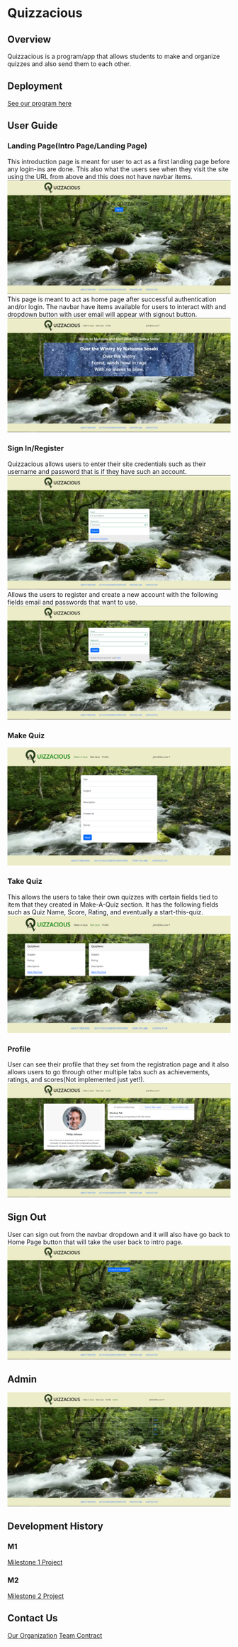 # Quizzacious

## Overview

Quizzacious is a program/app that allows students to make and organize quizzes and also send them to each other.

## Deployment
[See our program here](http://164.92.109.35/intro)

## User Guide
### Landing Page(Intro Page/Landing Page)
This introduction page is meant for user to act as a first landing page before any login-ins are done.
This also what the users see when they visit the site using the URL from above and this does not have navbar items.
![](images/landing1.PNG)
This page is meant to act as home page after successful authentication and/or login. 
The navbar have items available for users to interact with and dropdown button with user email will appear with signout button.
![](images/landing2.PNG)
### Sign In/Register
Quizzacious allows users to enter their site credentials such as their username and password that is if they have such an account.
![](images/sign-in.PNG)
Allows the users to register and create a new account with the following fields email and passwords that want to use.
![](images/register.PNG)
### Make Quiz
![](images/makequiz.PNG)
### Take Quiz
This allows the users to take their own quizzes with certain fields tied to item that they created in Make-A-Quiz section. It has the following fields such as Quiz Name, Score, Rating, and eventually a start-this-quiz.
![](images/takequiz.PNG)
### Profile
User can see their profile that they set from the registration page and it also allows users to go through other multiple tabs such as achievements, ratings, and scores(Not implemented just yet!).
![](images/profile.PNG)
## Sign Out
User can sign out from the navbar dropdown and it will also have go back to Home Page button that will take the user back to intro page.
![](images/sign-out.PNG)
## Admin

![](images/admin.PNG)

## Development History
### M1
[Milestone 1 Project](https://github.com/orgs/quizzacious/projects/1)
### M2
[Milestone 2 Project](https://github.com/orgs/quizzacious/projects/2)

## Contact Us
[Our Organization](https://github.com/quizzacious)
[Team Contract](https://docs.google.com/document/d/1odUst7-lIJJlnpdIlA9A50tL59SpUqIhHPayiyPgL-k/edit?usp=sharing)
